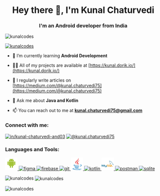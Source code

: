 <h1 align="center">Hey there 👋, I'm Kunal Chaturvedi</h1>
<h3 align="center">I'm an Android developer from India</h3>


<p align="left"> <img src="https://komarev.com/ghpvc/?username=kunalcodes&label=Profile%20views&color=0e75b6&style=flat" alt="kunalcodes" /> </p>

<p align="left"> <a href="https://github.com/ryo-ma/github-profile-trophy"><img src="https://github-profile-trophy.vercel.app/?username=kunalcodes" alt="kunalcodes" /></a> </p>

- 🌱 I’m currently learning **Android Development**

- 👨‍💻 All of my projects are available at [https://kunal.dorik.io/](https://kunal.dorik.io/)

- 📝 I regularly write articles on [https://medium.com/@kunal.chaturvedi75](https://medium.com/@kunal.chaturvedi75)

- 💬 Ask me about **Java and Kotlin**

- 📫 You can reach out to me at **kunal.chaturvedi75@gmail.com**

<h3 align="left">Connect with me:</h3>
<p align="left">
<a href="https://linkedin.com/in/in/kunal-chaturvedi-and03" target="blank"><img align="center" src="https://raw.githubusercontent.com/rahuldkjain/github-profile-readme-generator/master/src/images/icons/Social/linked-in-alt.svg" alt="in/kunal-chaturvedi-and03" height="30" width="40" /></a>
<a href="https://medium.com/@kunal.chaturvedi75" target="blank"><img align="center" src="https://raw.githubusercontent.com/rahuldkjain/github-profile-readme-generator/master/src/images/icons/Social/medium.svg" alt="@kunal.chaturvedi75" height="30" width="40" /></a>
</p>

<h3 align="left">Languages and Tools:</h3>
<p align="left"> <a href="https://developer.android.com" target="_blank"> <img src="https://raw.githubusercontent.com/devicons/devicon/master/icons/android/android-original-wordmark.svg" alt="android" width="40" height="40"/> </a> <a href="https://www.figma.com/" target="_blank"> <img src="https://www.vectorlogo.zone/logos/figma/figma-icon.svg" alt="figma" width="40" height="40"/> </a> <a href="https://firebase.google.com/" target="_blank"> <img src="https://www.vectorlogo.zone/logos/firebase/firebase-icon.svg" alt="firebase" width="40" height="40"/> </a> <a href="https://git-scm.com/" target="_blank"> <img src="https://www.vectorlogo.zone/logos/git-scm/git-scm-icon.svg" alt="git" width="40" height="40"/> </a> <a href="https://www.java.com" target="_blank"> <img src="https://raw.githubusercontent.com/devicons/devicon/master/icons/java/java-original.svg" alt="java" width="40" height="40"/> </a> <a href="https://kotlinlang.org" target="_blank"> <img src="https://www.vectorlogo.zone/logos/kotlinlang/kotlinlang-icon.svg" alt="kotlin" width="40" height="40"/> </a> <a href="https://www.mysql.com/" target="_blank"> <img src="https://raw.githubusercontent.com/devicons/devicon/master/icons/mysql/mysql-original-wordmark.svg" alt="mysql" width="40" height="40"/> </a> <a href="https://postman.com" target="_blank"> <img src="https://www.vectorlogo.zone/logos/getpostman/getpostman-icon.svg" alt="postman" width="40" height="40"/> </a> <a href="https://www.sqlite.org/" target="_blank"> <img src="https://www.vectorlogo.zone/logos/sqlite/sqlite-icon.svg" alt="sqlite" width="40" height="40"/> </a> </p>

<p><img align="left" src="https://github-readme-stats.vercel.app/api/top-langs?username=kunalcodes&show_icons=true&locale=en&layout=compact" alt="kunalcodes" /></p>

<p>&nbsp;<img align="center" src="https://github-readme-stats.vercel.app/api?username=kunalcodes&show_icons=true&locale=en" alt="kunalcodes" /></p>

<p><img align="center" src="https://github-readme-streak-stats.herokuapp.com/?user=kunalcodes&" alt="kunalcodes" /></p>
